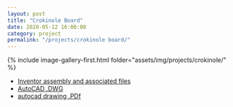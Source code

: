 ```yaml
---
layout: post
title: "Crokinole Board"
date: 2020-05-12 16:00:00
category: project
permalink: "/projects/crokinole board/"
---
```


<div>
<span class="image left"> {% include image-gallery-first.html folder="assets/img/projects/crokinole/" %}</span>
<p>
</p>


</div>

<ul class="actions">
    <li><a class="button" target="_blank" href="/assets/cad/crokinole board Inventor files.zip"><span class="fas fa-file-archive"></span> Inventor assembly and associated files</a></li>
    <li><a class="button" target="_blank" href="assets\cad\crokinole board.dwg"><span class="fas fa-file"></span> AutoCAD .DWG</a></li>
    <li><a class="button" target="_blank" href="/assets/pdfs/crokinole board.pdf"><span class="fas fa-file-pdf"></span> autocad drawing .PDf</a></li>
    
</ul>